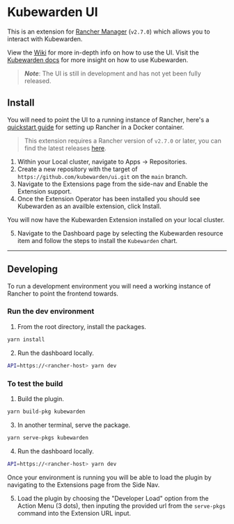 # Kubewarden UI

This is an extension for [Rancher Manager](https://github.com/rancher/rancher) (`v2.7.0`) which allows you to interact with Kubewarden.

View the [Wiki](https://github.com/kubewarden/ui/wiki) for more in-depth info on how to use the UI. Visit the [Kubewarden docs](https://docs.kubewarden.io) for more insight on how to use Kubewarden.

> ___Note___: The UI is still in development and has not yet been fully released.

## Install

You will need to point the UI to a running instance of Rancher, here's a [quickstart guide](https://docs.ranchermanager.rancher.io/pages-for-subheaders/rancher-on-a-single-node-with-docker) for setting up Rancher in a Docker container.

> This extension requires a Rancher version of `v2.7.0` or later, you can find the latest releases [here](https://github.com/rancher/rancher/releases).

1. Within your Local cluster, navigate to Apps &#8594; Repositories.
2. Create a new repository with the target of `https://github.com/kubewarden/ui.git` on the `main` branch.
3. Navigate to the Extensions page from the side-nav and Enable the Extension support.
4. Once the Extension Operator has been installed you should see Kubewarden as an availble extension, click Install.

You will now have the Kubewarden Extension installed on your local cluster.

5. Navigate to the Dashboard page by selecting the Kubewarden resource item and follow the steps to install the `Kubewarden` chart.

---

## Developing

To run a development environment you will need a working instance of Rancher to point the frontend towards. 

### Run the dev environment

1. From the root directory, install the packages.

```sh
yarn install
```

2. Run the dashboard locally.

```sh
API=https://<rancher-host> yarn dev
```

### To test the build

1. Build the plugin.

```sh
yarn build-pkg kubewarden
```

3. In another terminal, serve the package.

```sh
yarn serve-pkgs kubewarden
```

4. Run the dashboard locally.

```sh
API=https://<rancher-host> yarn dev
```

Once your environment is running you will be able to load the plugin by navigating to the Extensions page from the Side Nav.

5. Load the plugin by choosing the "Developer Load" option from the Action Menu (3 dots), then inputing the provided url from the `serve-pkgs` command into the Extension URL input.
